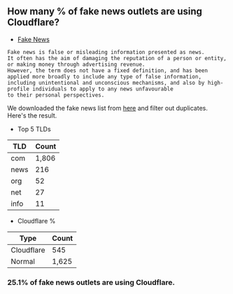 ## How many % of fake news outlets are using Cloudflare?


- [Fake News](https://en.wikipedia.org/wiki/Fake_news)
```
Fake news is false or misleading information presented as news.
It often has the aim of damaging the reputation of a person or entity, or making money through advertising revenue.
However, the term does not have a fixed definition, and has been applied more broadly to include any type of false information, 
including unintentional and unconscious mechanisms, and also by high-profile individuals to apply to any news unfavourable 
to their personal perspectives. 
```

We downloaded the fake news list from [here](https://raw.githubusercontent.com/marktron/fakenews/master/fakenews) and filter out duplicates.
Here's the result.


[//]: # (start replacement)


- Top 5 TLDs

| TLD | Count |
| --- | --- |
| com | 1,806 |
| news | 216 |
| org | 52 |
| net | 27 |
| info | 11 |


- Cloudflare %

| Type | Count |
| --- | --- |
| Cloudflare | 545 |
| Normal | 1,625 |


### 25.1% of fake news outlets are using Cloudflare.